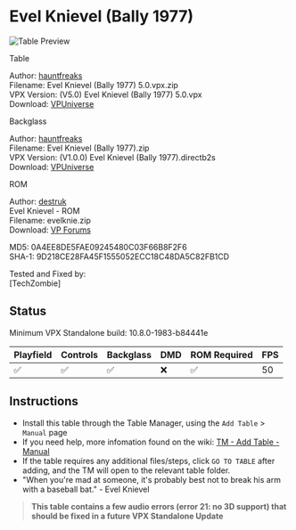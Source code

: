 # Evel Knievel (Bally 1977)

![Table Preview](../../images/vpx-evelknievel.jpg) 

Table

Author: [hauntfreaks](https://vpuniverse.com/profile/5216-hauntfreaks/)  
Filename:  Evel Knievel (Bally 1977) 5.0.vpx.zip  
VPX Version: (V5.0) Evel Knievel (Bally 1977) 5.0.vpx  
Download: [VPUniverse](https://vpuniverse.com/files/file/16372-evel-knievel-bally-1977v50/?tab=reviews&sort=newest#review-15432) 

Backglass

Author: [hauntfreaks](https://vpuniverse.com/profile/5216-hauntfreaks/)  
Filename: Evel Knievel (Bally 1977).zip  
VPX Version: (V1.0.0) Evel Knievel (Bally 1977).directb2s  
Download: [VPUniverse](https://vpuniverse.com/files/file/16371-evel-knievel-bally-1977-b2s/) 

ROM

Author: [destruk](https://www.vpforums.org/index.php?showuser=5)  
Evel Knievel - ROM  
Filename: evelknie.zip  
Download: [VP Forums](https://www.vpforums.org/index.php?app=downloads&showfile=709) 

MD5: 0A4EE8DE5FAE09245480C03F66B8F2F6  
SHA-1: 9D218CE28FA45F1555052ECC18C48DA5C82FB1CD 
  
Tested and Fixed by:  
[TechZombie] 

## Status 

Minimum VPX Standalone build: 10.8.0-1983-b84441e

| Playfield | Controls | Backglass | DMD | ROM Required | FPS | 
|-----------|----------|-----------|-----|--------------|-----|
| :white_check_mark: | :white_check_mark: | :white_check_mark: | :x: | :white_check_mark: | 50 |

## Instructions

- Install this table through the Table Manager, using the `Add Table` > `Manual` page
- If you need help, more infomation found on the wiki: [TM - Add Table - Manual](https://github.com/LegendsUnchained/vpx-standalone-alp4k/wiki/%5B04%5D-%F0%9F%A7%A1-TM-%E2%80%90-Other-Features#add-table---manual)
- If the table requires any additional files/steps, click `GO TO TABLE` after adding, and the TM will open to the relevant table folder.
- "When you're mad at someone, it's probably best not to break his arm with a baseball bat." - Evel Knievel
> **This table contains a few audio errors (error 21: no 3D support) that should be fixed in a future VPX Standalone Update**

